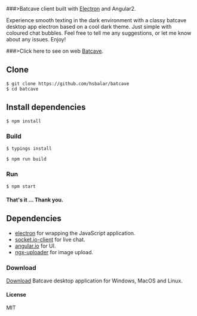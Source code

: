 ###>Batcave client built with [Electron](https://github.com/electron/electron) and Angular2.

Experience smooth texting in the dark environment with a classy batcave desktop app electron based on a cool dark theme. Just simple with coloured chat bubbles. Feel free to tell me any suggestions, or let me know about any issues. Enjoy!


###>Click here to see on web [Batcave](https://www.hiteshbalar.com/batcave/).

## Clone

```
$ git clone https://github.com/hsbalar/batcave
$ cd batcave
```

## Install dependencies

```
$ npm install
```

### Build

```
$ typings install
```

```
$ npm run build
```

### Run

```
$ npm start
```

#### That's it ... Thank you.

## Dependencies

- [electron](http://electron.atom.io/) for wrapping the JavaScript application.
- [socket.io-client](http://socket.io/) for live chat.
- [angular.io](https://angular.io/) for UI.
- [ngx-uploader](http://ng2-uploader.com/) for image upload.

### Download

[Download](https://github.com/hsbalar/batcave/releases) Batcave desktop application for Windows, MacOS and Linux.

#### License

MIT
